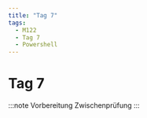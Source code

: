 ```yaml
---
title: "Tag 7"
tags:
  - M122
  - Tag 7
  - Powershell
---
```


# Tag 7

:::note
Vorbereitung Zwischenprüfung
:::
